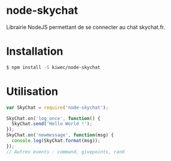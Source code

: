 # node-skychat

Librairie NodeJS permettant de se connecter au chat skychat.fr.

# Installation

```sh
$ npm install -S kiwec/node-skychat
```

# Utilisation

```js
var SkyChat = require('node-skychat');

SkyChat.on('log_once', function() {
  SkyChat.send('Hello World !');
});
SkyChat.on('newmessage', function(msg) {
  console.log(SkyChat.format(msg));
});
// Autres events : command, givepoints, rand
```
